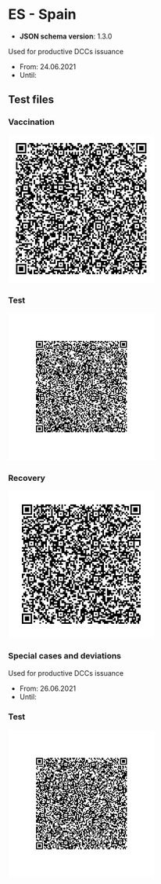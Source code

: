 # ES - Spain

* **JSON schema version**: 1.3.0

Used for productive DCCs issuance
* From: 24.06.2021
* Until:

## Test files

### Vaccination

![VAC](VAC.png)

### Test

![TEST](TEST.png)

### Recovery

![REC](REC.png)

### Special cases and deviations

Used for productive DCCs issuance
* From: 26.06.2021
* Until:

### Test

![TEST_1"](TEST_1.png)